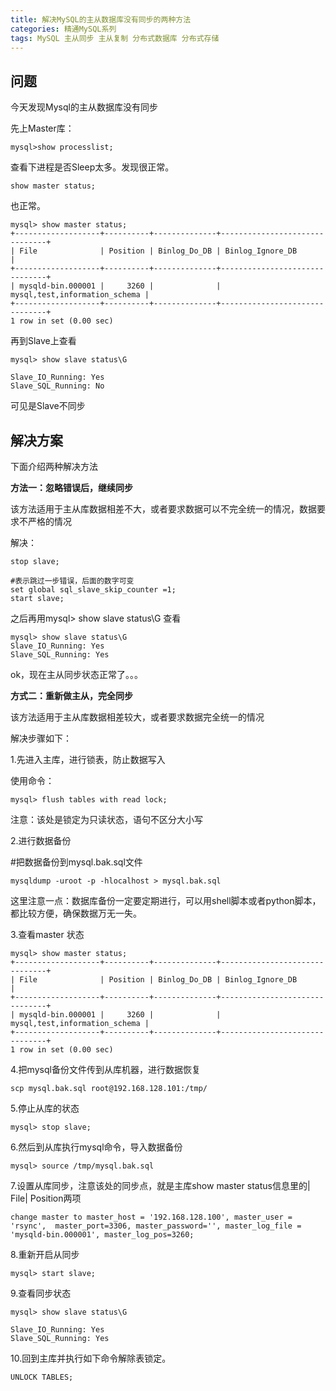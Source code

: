 ```yaml
---
title: 解决MySQL的主从数据库没有同步的两种方法
categories: 精通MySQL系列
tags: MySQL 主从同步 主从复制 分布式数据库 分布式存储
---
```

## 问题

今天发现Mysql的主从数据库没有同步

先上Master库：

    
    
    mysql>show processlist;
    

查看下进程是否Sleep太多。发现很正常。

    
    
    show master status;
    

也正常。

    
    
    mysql> show master status;
    +-------------------+----------+--------------+-------------------------------+
    | File              | Position | Binlog_Do_DB | Binlog_Ignore_DB              |
    +-------------------+----------+--------------+-------------------------------+
    | mysqld-bin.000001 |     3260 |              | mysql,test,information_schema |
    +-------------------+----------+--------------+-------------------------------+
    1 row in set (0.00 sec)
    

再到Slave上查看

    
    
    mysql> show slave status\G                                                
     
    Slave_IO_Running: Yes
    Slave_SQL_Running: No
    

可见是Slave不同步

## 解决方案

下面介绍两种解决方法

**方法一：忽略错误后，继续同步**

该方法适用于主从库数据相差不大，或者要求数据可以不完全统一的情况，数据要求不严格的情况

解决：

    
    
    stop slave;
     
    #表示跳过一步错误，后面的数字可变
    set global sql_slave_skip_counter =1;
    start slave;
    

之后再用mysql> show slave status\G 查看

    
    
    mysql> show slave status\G
    Slave_IO_Running: Yes
    Slave_SQL_Running: Yes
    

ok，现在主从同步状态正常了。。。

**方式二：重新做主从，完全同步**

该方法适用于主从库数据相差较大，或者要求数据完全统一的情况

解决步骤如下：

1.先进入主库，进行锁表，防止数据写入

使用命令：

    
    
    mysql> flush tables with read lock;
    

注意：该处是锁定为只读状态，语句不区分大小写

2.进行数据备份

#把数据备份到mysql.bak.sql文件

    
    
    mysqldump -uroot -p -hlocalhost > mysql.bak.sql
    

这里注意一点：数据库备份一定要定期进行，可以用shell脚本或者python脚本，都比较方便，确保数据万无一失。

3.查看master 状态

    
    
    mysql> show master status;
    +-------------------+----------+--------------+-------------------------------+
    | File              | Position | Binlog_Do_DB | Binlog_Ignore_DB              |
    +-------------------+----------+--------------+-------------------------------+
    | mysqld-bin.000001 |     3260 |              | mysql,test,information_schema |
    +-------------------+----------+--------------+-------------------------------+
    1 row in set (0.00 sec)
    

4.把mysql备份文件传到从库机器，进行数据恢复

    
    
    scp mysql.bak.sql root@192.168.128.101:/tmp/
    

5.停止从库的状态

    
    
    mysql> stop slave;
    

6.然后到从库执行mysql命令，导入数据备份

    
    
    mysql> source /tmp/mysql.bak.sql
    

7.设置从库同步，注意该处的同步点，就是主库show master status信息里的| File| Position两项

    
    
    change master to master_host = '192.168.128.100', master_user = 'rsync',  master_port=3306, master_password='', master_log_file =  'mysqld-bin.000001', master_log_pos=3260;
    

8.重新开启从同步

    
    
    mysql> start slave;
    

9.查看同步状态

    
    
    mysql> show slave status\G  
    
    Slave_IO_Running: Yes
    Slave_SQL_Running: Yes
    

10.回到主库并执行如下命令解除表锁定。

    
    
    UNLOCK TABLES;
    

